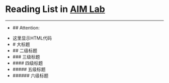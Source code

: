 # Reading List in [AIM Lab](http://www.ee.cityu.edu.hk/~yxyuan/index.htm) 

***

<ul>
    <li>## Attention: </li>
</ul>

<ul>
    <li>这里显示HTML代码</li>
    <li># 大标题</li>
    <li>## 二级标题</li>
    <li>### 三级标题</li>
    <li>#### 四级标题</li>
    <li>##### 五级标题</li>
    <li>###### 六级标题</li>
</ul>
